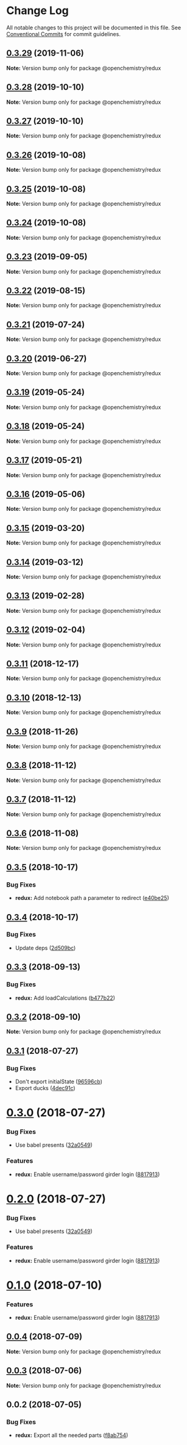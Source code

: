# Change Log

All notable changes to this project will be documented in this file.
See [Conventional Commits](https://conventionalcommits.org) for commit guidelines.

## [0.3.29](https://github.com/OpenChemistry/oc-web-components/compare/@openchemistry/redux@0.3.28...@openchemistry/redux@0.3.29) (2019-11-06)

**Note:** Version bump only for package @openchemistry/redux





## [0.3.28](https://github.com/OpenChemistry/oc-web-components/compare/@openchemistry/redux@0.3.27...@openchemistry/redux@0.3.28) (2019-10-10)

**Note:** Version bump only for package @openchemistry/redux





## [0.3.27](https://github.com/OpenChemistry/oc-web-components/compare/@openchemistry/redux@0.3.26...@openchemistry/redux@0.3.27) (2019-10-10)

**Note:** Version bump only for package @openchemistry/redux





## [0.3.26](https://github.com/OpenChemistry/oc-web-components/compare/@openchemistry/redux@0.3.25...@openchemistry/redux@0.3.26) (2019-10-08)

**Note:** Version bump only for package @openchemistry/redux





## [0.3.25](https://github.com/OpenChemistry/oc-web-components/compare/@openchemistry/redux@0.3.24...@openchemistry/redux@0.3.25) (2019-10-08)

**Note:** Version bump only for package @openchemistry/redux





## [0.3.24](https://github.com/OpenChemistry/oc-web-components/compare/@openchemistry/redux@0.3.23...@openchemistry/redux@0.3.24) (2019-10-08)

**Note:** Version bump only for package @openchemistry/redux





## [0.3.23](https://github.com/OpenChemistry/oc-web-components/compare/@openchemistry/redux@0.3.22...@openchemistry/redux@0.3.23) (2019-09-05)

**Note:** Version bump only for package @openchemistry/redux





## [0.3.22](https://github.com/OpenChemistry/oc-web-components/compare/@openchemistry/redux@0.3.21...@openchemistry/redux@0.3.22) (2019-08-15)

**Note:** Version bump only for package @openchemistry/redux





## [0.3.21](https://github.com/OpenChemistry/oc-web-components/compare/@openchemistry/redux@0.3.20...@openchemistry/redux@0.3.21) (2019-07-24)

**Note:** Version bump only for package @openchemistry/redux





## [0.3.20](https://github.com/OpenChemistry/oc-web-components/compare/@openchemistry/redux@0.3.19...@openchemistry/redux@0.3.20) (2019-06-27)

**Note:** Version bump only for package @openchemistry/redux





## [0.3.19](https://github.com/OpenChemistry/oc-web-components/compare/@openchemistry/redux@0.3.18...@openchemistry/redux@0.3.19) (2019-05-24)

**Note:** Version bump only for package @openchemistry/redux





## [0.3.18](https://github.com/OpenChemistry/oc-web-components/compare/@openchemistry/redux@0.3.17...@openchemistry/redux@0.3.18) (2019-05-24)

**Note:** Version bump only for package @openchemistry/redux





## [0.3.17](https://github.com/OpenChemistry/oc-web-components/compare/@openchemistry/redux@0.3.16...@openchemistry/redux@0.3.17) (2019-05-21)

**Note:** Version bump only for package @openchemistry/redux





## [0.3.16](https://github.com/OpenChemistry/oc-web-components/compare/@openchemistry/redux@0.3.15...@openchemistry/redux@0.3.16) (2019-05-06)

**Note:** Version bump only for package @openchemistry/redux





## [0.3.15](https://github.com/OpenChemistry/oc-web-components/compare/@openchemistry/redux@0.3.14...@openchemistry/redux@0.3.15) (2019-03-20)

**Note:** Version bump only for package @openchemistry/redux





## [0.3.14](https://github.com/OpenChemistry/oc-web-components/compare/@openchemistry/redux@0.3.13...@openchemistry/redux@0.3.14) (2019-03-12)

**Note:** Version bump only for package @openchemistry/redux





## [0.3.13](https://github.com/OpenChemistry/oc-web-components/compare/@openchemistry/redux@0.3.12...@openchemistry/redux@0.3.13) (2019-02-28)

**Note:** Version bump only for package @openchemistry/redux





## [0.3.12](https://github.com/OpenChemistry/oc-web-components/compare/@openchemistry/redux@0.3.11...@openchemistry/redux@0.3.12) (2019-02-04)

**Note:** Version bump only for package @openchemistry/redux





## [0.3.11](https://github.com/OpenChemistry/oc-web-components/compare/@openchemistry/redux@0.3.10...@openchemistry/redux@0.3.11) (2018-12-17)

**Note:** Version bump only for package @openchemistry/redux





## [0.3.10](https://github.com/OpenChemistry/oc-web-components/compare/@openchemistry/redux@0.3.9...@openchemistry/redux@0.3.10) (2018-12-13)

**Note:** Version bump only for package @openchemistry/redux





## [0.3.9](https://github.com/OpenChemistry/oc-web-components/compare/@openchemistry/redux@0.3.8...@openchemistry/redux@0.3.9) (2018-11-26)

**Note:** Version bump only for package @openchemistry/redux





## [0.3.8](https://github.com/OpenChemistry/oc-web-components/compare/@openchemistry/redux@0.3.7...@openchemistry/redux@0.3.8) (2018-11-12)

**Note:** Version bump only for package @openchemistry/redux





## [0.3.7](https://github.com/OpenChemistry/oc-web-components/compare/@openchemistry/redux@0.3.6...@openchemistry/redux@0.3.7) (2018-11-12)

**Note:** Version bump only for package @openchemistry/redux





## [0.3.6](https://github.com/OpenChemistry/oc-web-components/compare/@openchemistry/redux@0.3.5...@openchemistry/redux@0.3.6) (2018-11-08)

**Note:** Version bump only for package @openchemistry/redux





## [0.3.5](https://github.com/OpenChemistry/oc-web-components/compare/@openchemistry/redux@0.3.4...@openchemistry/redux@0.3.5) (2018-10-17)


### Bug Fixes

* **redux:** Add notebook path a parameter to redirect ([e40be25](https://github.com/OpenChemistry/oc-web-components/commit/e40be25))





## [0.3.4](https://github.com/OpenChemistry/oc-web-components/compare/@openchemistry/redux@0.3.3...@openchemistry/redux@0.3.4) (2018-10-17)


### Bug Fixes

* Update deps ([2d509bc](https://github.com/OpenChemistry/oc-web-components/commit/2d509bc))





<a name="0.3.3"></a>
## [0.3.3](https://github.com/OpenChemistry/oc-web-components/compare/@openchemistry/redux@0.3.2...@openchemistry/redux@0.3.3) (2018-09-13)


### Bug Fixes

* **redux:** Add loadCalculations ([b477b22](https://github.com/OpenChemistry/oc-web-components/commit/b477b22))




<a name="0.3.2"></a>
## [0.3.2](https://github.com/OpenChemistry/oc-web-components/compare/@openchemistry/redux@0.3.1...@openchemistry/redux@0.3.2) (2018-09-10)




**Note:** Version bump only for package @openchemistry/redux

<a name="0.3.1"></a>
## [0.3.1](https://github.com/OpenChemistry/oc-web-components/compare/@openchemistry/redux@0.3.0...@openchemistry/redux@0.3.1) (2018-07-27)


### Bug Fixes

* Don't export initialState ([96596cb](https://github.com/OpenChemistry/oc-web-components/commit/96596cb))
* Export ducks ([4dec91c](https://github.com/OpenChemistry/oc-web-components/commit/4dec91c))




<a name="0.3.0"></a>
# [0.3.0](https://github.com/OpenChemistry/oc-web-components/compare/@openchemistry/redux@0.0.4...@openchemistry/redux@0.3.0) (2018-07-27)


### Bug Fixes

* Use babel presents ([32a0549](https://github.com/OpenChemistry/oc-web-components/commit/32a0549))


### Features

* **redux:** Enable username/password girder login ([8817913](https://github.com/OpenChemistry/oc-web-components/commit/8817913))




<a name="0.2.0"></a>
# [0.2.0](https://github.com/OpenChemistry/oc-web-components/compare/@openchemistry/redux@0.0.4...@openchemistry/redux@0.2.0) (2018-07-27)


### Bug Fixes

* Use babel presents ([32a0549](https://github.com/OpenChemistry/oc-web-components/commit/32a0549))


### Features

* **redux:** Enable username/password girder login ([8817913](https://github.com/OpenChemistry/oc-web-components/commit/8817913))




<a name="0.1.0"></a>
# [0.1.0](https://github.com/OpenChemistry/oc-web-components/compare/@openchemistry/redux@0.0.4...@openchemistry/redux@0.1.0) (2018-07-10)


### Features

* **redux:** Enable username/password girder login ([8817913](https://github.com/OpenChemistry/oc-web-components/commit/8817913))




<a name="0.0.4"></a>
## [0.0.4](https://github.com/OpenChemistry/oc-web-components/compare/@openchemistry/redux@0.0.3...@openchemistry/redux@0.0.4) (2018-07-09)




**Note:** Version bump only for package @openchemistry/redux

<a name="0.0.3"></a>
## [0.0.3](https://github.com/OpenChemistry/oc-web-components/compare/@openchemistry/redux@0.0.2...@openchemistry/redux@0.0.3) (2018-07-06)




**Note:** Version bump only for package @openchemistry/redux

<a name="0.0.2"></a>
## 0.0.2 (2018-07-05)


### Bug Fixes

* **redux:** Export all the needed parts ([f8ab754](https://github.com/OpenChemistry/oc-web-components/commit/f8ab754))

